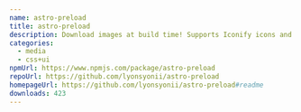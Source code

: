 ```yaml
---
name: astro-preload
title: astro-preload
description: Download images at build time! Supports Iconify icons and arbitrary images.
categories:
  - media
  - css+ui
npmUrl: https://www.npmjs.com/package/astro-preload
repoUrl: https://github.com/lyonsyonii/astro-preload
homepageUrl: https://github.com/lyonsyonii/astro-preload#readme
downloads: 423
---
```

